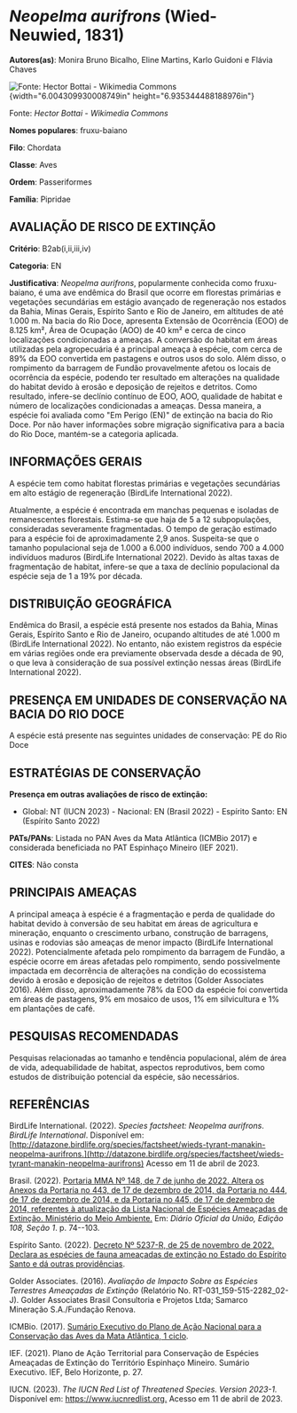 # *Neopelma aurifrons* (Wied-Neuwied, 1831)

**Autores(as)**: Monira Bruno Bicalho, Eline Martins, Karlo Guidoni e Flávia Chaves

![Fonte: Hector Bottai - Wikimedia Commons](media/rId20.jpg){width="6.004309930008749in" height="6.935344488188976in"}

Fonte: *Hector Bottai - Wikimedia Commons*

**Nomes populares**: fruxu-baiano

**Filo**: Chordata

**Classe**: Aves

**Ordem**: Passeriformes

**Família**: Pipridae

## AVALIAÇÃO DE RISCO DE EXTINÇÃO

**Critério**: B2ab(i,ii,iii,iv)

**Categoria**: EN

**Justificativa**: *Neopelma aurifrons*, popularmente conhecida como fruxu-baiano, é uma ave endêmica do Brasil que ocorre em florestas primárias e vegetações secundárias em estágio avançado de regeneração nos estados da Bahia, Minas Gerais, Espírito Santo e Rio de Janeiro, em altitudes de até 1.000 m. Na bacia do Rio Doce, apresenta Extensão de Ocorrência (EOO) de 8.125 km², Área de Ocupação (AOO) de 40 km² e cerca de cinco localizações condicionadas a ameaças. A conversão do habitat em áreas utilizadas pela agropecuária é a principal ameaça à espécie, com cerca de 89% da EOO convertida em pastagens e outros usos do solo. Além disso, o rompimento da barragem de Fundão provavelmente afetou os locais de ocorrência da espécie, podendo ter resultado em alterações na qualidade do habitat devido à erosão e deposição de rejeitos e detritos.  Como resultado, infere-se declínio contínuo de EOO, AOO, qualidade de habitat e número de localizações
condicionadas a ameaças. Dessa maneira, a espécie foi avaliada como "Em Perigo (EN)" de extinção na bacia do Rio Doce. Por não haver informações sobre migração significativa para a bacia do Rio Doce, mantém-se a categoria aplicada.

## INFORMAÇÕES GERAIS

A espécie tem como habitat florestas primárias e vegetações secundárias em alto estágio de regeneração (BirdLife International 2022).

Atualmente, a espécie é encontrada em manchas pequenas e isoladas de remanescentes florestais. Estima-se que haja de 5 a 12 subpopulações, consideradas severamente fragmentadas. O tempo de geração estimado para a espécie foi de aproximadamente 2,9 anos. Suspeita-se que o tamanho populacional seja de 1.000 a 6.000 indivíduos, sendo 700 a 4.000 indivíduos maduros (BirdLife International 2022). Devido às altas taxas de fragmentação de habitat, infere-se que a taxa de declínio populacional da espécie seja de 1 a 19% por década.

## DISTRIBUIÇÃO GEOGRÁFICA

Endêmica do Brasil, a espécie está presente nos estados da Bahia, Minas Gerais, Espírito Santo e Rio de Janeiro, ocupando altitudes de até 1.000 m (BirdLife International 2022). No entanto, não existem registros da espécie em várias regiões onde era previamente observada desde a década de 90, o que leva à consideração de sua possível extinção nessas áreas (BirdLife International 2022).

## PRESENÇA EM UNIDADES DE CONSERVAÇÃO NA BACIA DO RIO DOCE

A espécie está presente nas seguintes unidades de conservação: PE do Rio Doce

## ESTRATÉGIAS DE CONSERVAÇÃO

**Presença em outras avaliações de risco de extinção:**

-   Global: NT (IUCN 2023) -   Nacional: EN (Brasil 2022) -   Espírito Santo: EN (Espírito Santo 2022)

**PATs/PANs**: Listada no PAN Aves da Mata Atlântica (ICMBio 2017) e considerada beneficiada no PAT Espinhaço Mineiro (IEF 2021).

**CITES**: Não consta

## PRINCIPAIS AMEAÇAS

A principal ameaça à espécie é a fragmentação e perda de qualidade do habitat devido à conversão de seu habitat em áreas de agricultura e mineração, enquanto o crescimento urbano, construção de barragens, usinas e rodovias são ameaças de menor impacto (BirdLife International 2022). Potencialmente afetada pelo rompimento da barragem de Fundão, a espécie ocorre em áreas afetadas pelo rompimento, sendo possivelmente impactada em decorrência de alterações na condição do ecossistema devido à erosão e deposição de rejeitos e detritos (Golder Associates 2016).  Além disso, aproximadamente 78% da EOO da espécie foi convertida em áreas de pastagens, 9% em mosaico de usos, 1% em silvicultura e 1% em plantações de café.

## PESQUISAS RECOMENDADAS

Pesquisas relacionadas ao tamanho e tendência populacional, além de área de vida, adequabilidade de habitat, aspectos reprodutivos, bem como estudos de distribuição potencial da espécie, são necessários.

## REFERÊNCIAS

BirdLife International. (2022). *Species factsheet: Neopelma aurifrons*.  *BirdLife International*. Disponível em: [http://datazone.birdlife.org/species/factsheet/wieds-tyrant-manakin-neopelma-aurifrons.](http://datazone.birdlife.org/species/factsheet/wieds-tyrant-manakin-neopelma-aurifrons) Acesso em 11 de abril de 2023.

Brasil. (2022). [Portaria MMA Nº 148, de 7 de junho de 2022. Altera os Anexos da Portaria no 443, de 17 de dezembro de 2014, da Portaria no 444, de 17 de dezembro de 2014, e da Portaria no 445, de 17 de dezembro de 2014, referentes à atualização da Lista Nacional de Espécies Ameaçadas de Extinção. Ministério do Meio Ambiente.](https://in.gov.br/en/web/dou/-/portaria-mma-n-148-de-7-de-junho-de-2022-406272733) Em: *Diário Oficial da União, Edição 108, Seção 1*. p. 74--103.

Espírito Santo. (2022). [Decreto Nº 5237-R, de 25 de novembro de 2022.  Declara as espécies de fauna ameaçadas de extinção no Estado do Espírito Santo e dá outras providências](https://iema.es.gov.br/Media/iema/FAUNA/Decreto%205237-R_2022_25-Nov%20-%20Fauna%20(s-peixes)%20-%20Lista%20de%20Esp%C3%A9cies%20Amea%C3%A7adas%20de%20Extin%C3%A7%C3%A3o.pdf).

Golder Associates. (2016). *Avaliação de Impacto Sobre as Espécies Terrestres Ameaçadas de Extinção* (Relatório No.  RT-031_159-515-2282_02-J). Golder Associates Brasil Consultoria e Projetos Ltda; Samarco Mineração S.A./Fundação Renova.

ICMBio. (2017). [Sumário Executivo do Plano de Ação Nacional para a Conservação das Aves da Mata Atlântica, 1 ciclo](https://www.gov.br/icmbio/pt-br/assuntos/biodiversidade/pan/pan-aves-da-mata-atlantica).

IEF. (2021). Plano de Ação Territorial para Conservação de Espécies Ameaçadas de Extinção do Território Espinhaço Mineiro. Sumário Executivo. IEF, Belo Horizonte, p. 27.

IUCN. (2023). *The IUCN Red List of Threatened Species. Version 2023-1.* Disponível em: <https://www.iucnredlist.org.> Acesso em 11 de abril de 2023.

